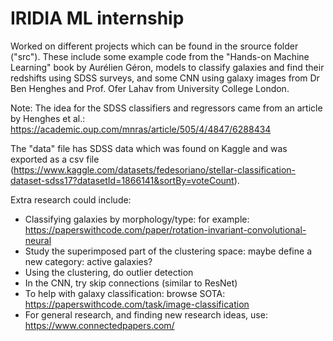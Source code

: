 # IRIDIA ML internship
 
Worked on different projects which can be found in the srource folder ("src"). These include some example code from the "Hands-on Machine Learning" book by Aurélien Géron, models to classify galaxies and find their redshifts using SDSS surveys, and some CNN using galaxy images from Dr Ben Henghes and Prof. Ofer Lahav from University College London.

Note: The idea for the SDSS classifiers and regressors came from an article by Henghes et al.: https://academic.oup.com/mnras/article/505/4/4847/6288434

The "data" file has SDSS data which was found on Kaggle and was exported as a csv file (https://www.kaggle.com/datasets/fedesoriano/stellar-classification-dataset-sdss17?datasetId=1866141&sortBy=voteCount).

Extra research could include:
- Classifying galaxies by morphology/type: for example: https://paperswithcode.com/paper/rotation-invariant-convolutional-neural
- Study the superimposed part of the clustering space: maybe define a new category: active galaxies?
- Using the clustering, do outlier detection
- In the CNN, try skip connections (similar to ResNet)
- To help with galaxy classification: browse SOTA: https://paperswithcode.com/task/image-classification
- For general research, and finding new research ideas, use: https://www.connectedpapers.com/
